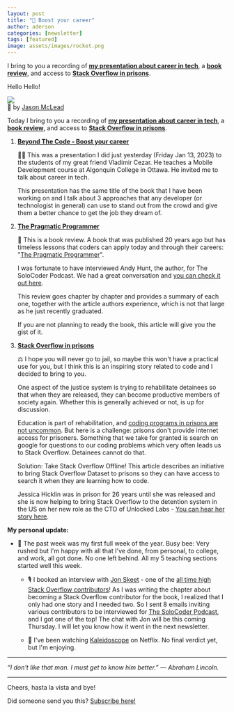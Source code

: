 ```yaml
---
layout: post
title: "🤯 Boost your career"
author: aderson
categories: [newsletter]
tags: [featured]
image: assets/images/rocket.png
---
```


I bring to you a recording of [**my presentation about career in tech**](https://youtu.be/-erk8f59Hr8), a [**book review**](https://blog.seancoughlin.me/the-pragmatic-programmer-book-review), and access to [**Stack Overflow in prisons**](https://stackoverflow.blog/2022/10/20/introducing-the-overflow-offline-project/).

Hello Hello!

![](https://buttondown-attachments.s3.us-west-2.amazonaws.com/images/84b04c46-7f17-48b7-ae4e-0a17a18ed3d1.jpg)  
🤣 by [Jason McLead](https://www.pinterest.com/pin/359936195231763893/)

Today I bring to you a recording of [**my presentation about career in tech**](https://youtu.be/-erk8f59Hr8), a [**book review**](https://blog.seancoughlin.me/the-pragmatic-programmer-book-review), and access to [**Stack Overflow in prisons**](https://stackoverflow.blog/2022/10/20/introducing-the-overflow-offline-project/).

1.  [**Beyond The Code - Boost your career**](https://youtu.be/-erk8f59Hr8)

    👨‍🏫️ This was a presentation I did just yesterday (Friday Jan 13, 2023) to the students of my great friend Vladimir Cezar. He teaches a Mobile Development course at Algonquin College in Ottawa. He invited me to talk about career in tech.  

    This presentation has the same title of the book that I have been working on and I talk about 3 approaches that any developer (or technologist in general) can use to stand out from the crowd and give them a better chance to get the job they dream of.  

2.  [**The Pragmatic Programmer**](https://blog.seancoughlin.me/the-pragmatic-programmer-book-review)

    📓 This is a book review. A book that was published 20 years ago but has timeless lessons that coders can apply today and through their careers: "[The Pragmatic Programmer](https://www.amazon.ca/Pragmatic-Programmer-journey-mastery-Anniversary/dp/0135957052)".  

    I was fortunate to have interviewed Andy Hunt, the author, for The SoloCoder Podcast. We had a great conversation and [you can check it out here](https://solocoder.com/podcast/andy-hunt-the-pragmatic-programmer).  

    This review goes chapter by chapter and provides a summary of each one, together with the article authors experience, which is not that large as he just recently graduated.  

    If you are not planning to ready the book, this article will give you the gist of it.[  
    ](https://martinfowler.com/tags/domain%20driven%20design.html].￼)

3.  [**Stack Overflow in prisons**](https://stackoverflow.blog/2022/10/20/introducing-the-overflow-offline-project/)

    ⚖️ I hope you will never go to jail, so maybe this won't have a practical use for you, but I think this is an inspiring story related to code and I decided to bring to you.  

    One aspect of the justice system is trying to rehabilitate detainees so that when they are released, they can become productive members of society again. Whether this is generally achieved or not, is up for discussion.  

    Education is part of rehabilitation, and [coding programs in prisons are not uncommon](https://www.washingtonpost.com/dc-md-va/2022/09/13/mit-coding-course-dc-jail/). But here is a challenge: prisons don't provide internet access for prisoners. Something that we take for granted is search on google for questions to our coding problems which very often leads us to Stack Overflow. Detainees cannot do that.  

    Solution: Take Stack Overflow Offline! This article describes an initiative to bring Stack Overflow Dataset to prisons so they can have access to search it when they are learning how to code.  

    Jessica Hicklin was in prison for 26 years until she was released and she is now helping to bring Stack Overflow to the detention system in the US on her new role as the CTO of Unlocked Labs - [You can hear her story here](https://stackoverflow.blog/2023/01/03/jessica-hicklin-unlocked-labs-overflow-offline/).  

**My personal update:**

*   🐝 The past week was my first full week of the year. Busy bee: Very rushed but I'm happy with all that I've done, from personal, to college, and work, all got done. No one left behind. All my 5 teaching sections started well this week.

    - 🎙️ I booked an interview with [Jon Skeet](https://stackoverflow.com/users/22656/jon-skeet) - one of the [all time high Stack Overflow contributors](https://stackoverflow.com/tags/list/topusers)! As I was writing the chapter about becoming a Stack Overflow contributor for the book, I realized that I only had one story and I needed two. So I sent 8 emails inviting various contributors to be interviewed for [The SoloCoder Podcast](https://solocoder.com/), and I got one of the top! The chat with Jon will be this coming Thursday. I will let you know how it went in the next newsletter.

    - 🍿 I've been watching [Kaleidoscope](https://www.youtube.com/watch?v=YbArSoOP8XQ) on Netflix. No final verdict yet, but I'm enjoying.  

* * *

_“I don't like that man. I must get to know him better.” — Abraham Lincoln._

* * *

Cheers, hasta la vista and bye!

Did someone send you this? [Subscribe here!](https://buttondown.email/solocoder?tag=forward)